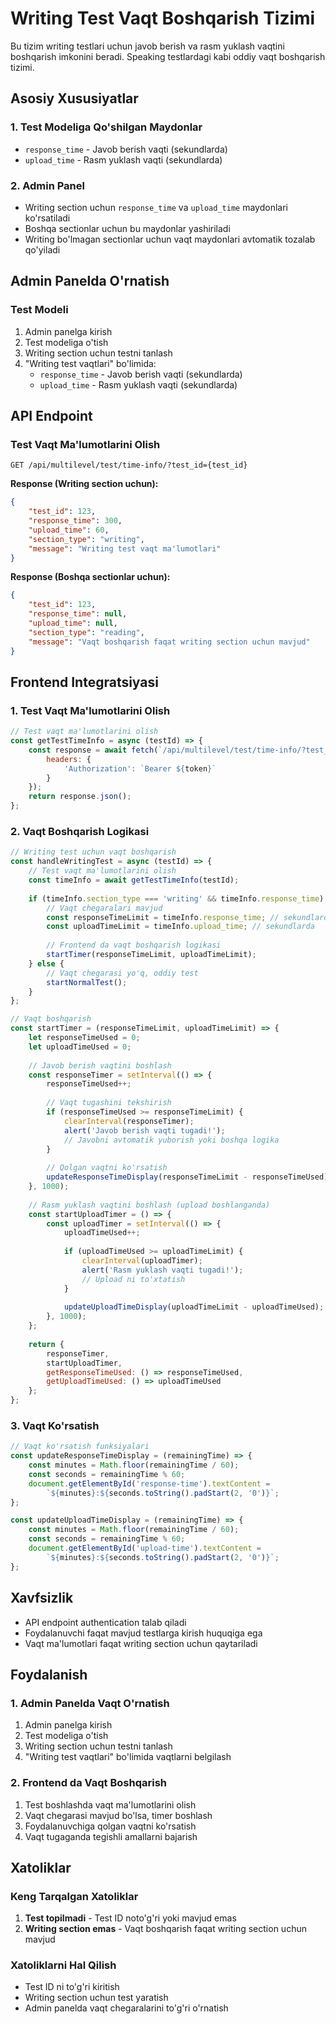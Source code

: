 # Writing Test Vaqt Boshqarish Tizimi

Bu tizim writing testlari uchun javob berish va rasm yuklash vaqtini boshqarish imkonini beradi. Speaking testlardagi kabi oddiy vaqt boshqarish tizimi.

## Asosiy Xususiyatlar

### 1. Test Modeliga Qo'shilgan Maydonlar
- `response_time` - Javob berish vaqti (sekundlarda)
- `upload_time` - Rasm yuklash vaqti (sekundlarda)

### 2. Admin Panel
- Writing section uchun `response_time` va `upload_time` maydonlari ko'rsatiladi
- Boshqa sectionlar uchun bu maydonlar yashiriladi
- Writing bo'lmagan sectionlar uchun vaqt maydonlari avtomatik tozalab qo'yiladi

## Admin Panelda O'rnatish

### Test Modeli
1. Admin panelga kirish
2. Test modeliga o'tish
3. Writing section uchun testni tanlash
4. "Writing test vaqtlari" bo'limida:
   - `response_time` - Javob berish vaqti (sekundlarda)
   - `upload_time` - Rasm yuklash vaqti (sekundlarda)

## API Endpoint

### Test Vaqt Ma'lumotlarini Olish
```
GET /api/multilevel/test/time-info/?test_id={test_id}
```

**Response (Writing section uchun):**
```json
{
    "test_id": 123,
    "response_time": 300,
    "upload_time": 60,
    "section_type": "writing",
    "message": "Writing test vaqt ma'lumotlari"
}
```

**Response (Boshqa sectionlar uchun):**
```json
{
    "test_id": 123,
    "response_time": null,
    "upload_time": null,
    "section_type": "reading",
    "message": "Vaqt boshqarish faqat writing section uchun mavjud"
}
```

## Frontend Integratsiyasi

### 1. Test Vaqt Ma'lumotlarini Olish
```javascript
// Test vaqt ma'lumotlarini olish
const getTestTimeInfo = async (testId) => {
    const response = await fetch(`/api/multilevel/test/time-info/?test_id=${testId}`, {
        headers: {
            'Authorization': `Bearer ${token}`
        }
    });
    return response.json();
};
```

### 2. Vaqt Boshqarish Logikasi
```javascript
// Writing test uchun vaqt boshqarish
const handleWritingTest = async (testId) => {
    // Test vaqt ma'lumotlarini olish
    const timeInfo = await getTestTimeInfo(testId);
    
    if (timeInfo.section_type === 'writing' && timeInfo.response_time) {
        // Vaqt chegaralari mavjud
        const responseTimeLimit = timeInfo.response_time; // sekundlarda
        const uploadTimeLimit = timeInfo.upload_time; // sekundlarda
        
        // Frontend da vaqt boshqarish logikasi
        startTimer(responseTimeLimit, uploadTimeLimit);
    } else {
        // Vaqt chegarasi yo'q, oddiy test
        startNormalTest();
    }
};

// Vaqt boshqarish
const startTimer = (responseTimeLimit, uploadTimeLimit) => {
    let responseTimeUsed = 0;
    let uploadTimeUsed = 0;
    
    // Javob berish vaqtini boshlash
    const responseTimer = setInterval(() => {
        responseTimeUsed++;
        
        // Vaqt tugashini tekshirish
        if (responseTimeUsed >= responseTimeLimit) {
            clearInterval(responseTimer);
            alert('Javob berish vaqti tugadi!');
            // Javobni avtomatik yuborish yoki boshqa logika
        }
        
        // Qolgan vaqtni ko'rsatish
        updateResponseTimeDisplay(responseTimeLimit - responseTimeUsed);
    }, 1000);
    
    // Rasm yuklash vaqtini boshlash (upload boshlanganda)
    const startUploadTimer = () => {
        const uploadTimer = setInterval(() => {
            uploadTimeUsed++;
            
            if (uploadTimeUsed >= uploadTimeLimit) {
                clearInterval(uploadTimer);
                alert('Rasm yuklash vaqti tugadi!');
                // Upload ni to'xtatish
            }
            
            updateUploadTimeDisplay(uploadTimeLimit - uploadTimeUsed);
        }, 1000);
    };
    
    return {
        responseTimer,
        startUploadTimer,
        getResponseTimeUsed: () => responseTimeUsed,
        getUploadTimeUsed: () => uploadTimeUsed
    };
};
```

### 3. Vaqt Ko'rsatish
```javascript
// Vaqt ko'rsatish funksiyalari
const updateResponseTimeDisplay = (remainingTime) => {
    const minutes = Math.floor(remainingTime / 60);
    const seconds = remainingTime % 60;
    document.getElementById('response-time').textContent = 
        `${minutes}:${seconds.toString().padStart(2, '0')}`;
};

const updateUploadTimeDisplay = (remainingTime) => {
    const minutes = Math.floor(remainingTime / 60);
    const seconds = remainingTime % 60;
    document.getElementById('upload-time').textContent = 
        `${minutes}:${seconds.toString().padStart(2, '0')}`;
};
```

## Xavfsizlik

- API endpoint authentication talab qiladi
- Foydalanuvchi faqat mavjud testlarga kirish huquqiga ega
- Vaqt ma'lumotlari faqat writing section uchun qaytariladi

## Foydalanish

### 1. Admin Panelda Vaqt O'rnatish
1. Admin panelga kirish
2. Test modeliga o'tish
3. Writing section uchun testni tanlash
4. "Writing test vaqtlari" bo'limida vaqtlarni belgilash

### 2. Frontend da Vaqt Boshqarish
1. Test boshlashda vaqt ma'lumotlarini olish
2. Vaqt chegarasi mavjud bo'lsa, timer boshlash
3. Foydalanuvchiga qolgan vaqtni ko'rsatish
4. Vaqt tugaganda tegishli amallarni bajarish

## Xatoliklar

### Keng Tarqalgan Xatoliklar
1. **Test topilmadi** - Test ID noto'g'ri yoki mavjud emas
2. **Writing section emas** - Vaqt boshqarish faqat writing section uchun mavjud

### Xatoliklarni Hal Qilish
- Test ID ni to'g'ri kiritish
- Writing section uchun test yaratish
- Admin panelda vaqt chegaralarini to'g'ri o'rnatish
